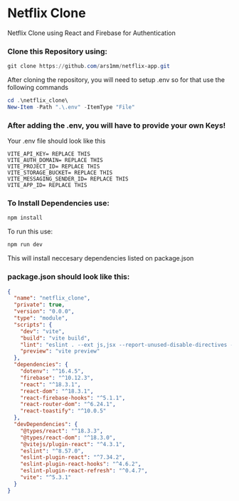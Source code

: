 # Netflix Clone
Netflix Clone using React and Firebase for Authentication

### Clone this Repository using:
```powershell
git clone https://github.com/ars1mm/netflix-app.git
```
After cloning the repository, you will need to setup .env so for that use the following commands

```powershell
cd .\netflix_clone\
New-Item -Path ".\.env" -ItemType "File"
```
### After adding the .env, you will have to provide your own Keys!
Your .env file should look like this
```env
VITE_API_KEY= REPLACE THIS 
VITE_AUTH_DOMAIN= REPLACE THIS 
VITE_PROJECT_ID= REPLACE THIS
VITE_STORAGE_BUCKET= REPLACE THIS
VITE_MESSAGING_SENDER_ID= REPLACE THIS
VITE_APP_ID= REPLACE THIS
```
### To Install Dependencies use:
```powershell
npm install
```
To run this use:
```powershell
npm run dev
```
This will install neccesary dependencies listed on package.json
### package.json should look like this:
```json
{
  "name": "netflix_clone",
  "private": true,
  "version": "0.0.0",
  "type": "module",
  "scripts": {
    "dev": "vite",
    "build": "vite build",
    "lint": "eslint . --ext js,jsx --report-unused-disable-directives --max-warnings 0",
    "preview": "vite preview"
  },
  "dependencies": {
    "dotenv": "^16.4.5",
    "firebase": "^10.12.3",
    "react": "^18.3.1",
    "react-dom": "^18.3.1",
    "react-firebase-hooks": "^5.1.1",
    "react-router-dom": "^6.24.1",
    "react-toastify": "^10.0.5"
  },
  "devDependencies": {
    "@types/react": "^18.3.3",
    "@types/react-dom": "^18.3.0",
    "@vitejs/plugin-react": "^4.3.1",
    "eslint": "^8.57.0",
    "eslint-plugin-react": "^7.34.2",
    "eslint-plugin-react-hooks": "^4.6.2",
    "eslint-plugin-react-refresh": "^0.4.7",
    "vite": "^5.3.1"
  }
}
```